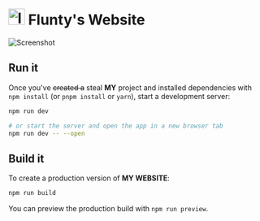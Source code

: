 # <img src="https://flunty.xyz/favicon.svg" width=32 height=32 alt="logo"> Flunty's Website

![Screenshot](https://github.com/user-attachments/assets/8cdedd03-575a-420f-a4c6-4a406cc75d84)

## Run it

Once you've ~~created a~~ steal **MY** project and installed dependencies with `npm install` (or `pnpm install` or `yarn`), start a development server:

```bash
npm run dev

# or start the server and open the app in a new browser tab
npm run dev -- --open
```

## Build it

To create a production version of **MY WEBSITE**:

```bash
npm run build
```

You can preview the production build with `npm run preview`.
